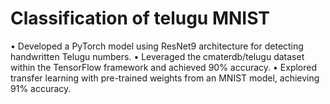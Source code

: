 # Classification of telugu MNIST

• Developed a PyTorch model using ResNet9 architecture for detecting handwritten Telugu numbers.
• Leveraged the cmaterdb/telugu dataset within the TensorFlow framework and achieved 90% accuracy.
• Explored transfer learning with pre-trained weights from an MNIST model, achieving 91% accuracy.

